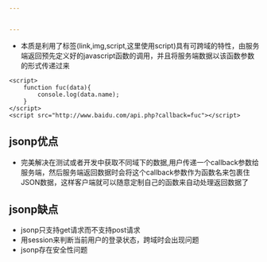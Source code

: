 ```yaml
---


---
```


<ul>
<li>本质是利用了标签(link,img,script,这里使用script)具有可跨域的特性，由服务端返回预先定义好的javascript函数的调用，并且将服务端数据以该函数参数的形式传递过来</li>
</ul>
<pre><code>&lt;script&gt;
    function fuc(data){
        console.log(data.name);
    }
&lt;/script&gt;
&lt;script src="http://www.baidu.com/api.php?callback=fuc"&gt;&lt;/script&gt;
</code></pre>
<h2 id="jsonp优点">jsonp优点</h2>
<ul>
<li>完美解决在测试或者开发中获取不同域下的数据,用户传递一个callback参数给服务端，然后服务端返回数据时会将这个callback参数作为函数名来包裹住JSON数据，这样客户端就可以随意定制自己的函数来自动处理返回数据了</li>
</ul>
<h2 id="jsonp缺点">jsonp缺点</h2>
<ul>
<li>jsonp只支持get请求而不支持post请求</li>
<li>用session来判断当前用户的登录状态，跨域时会出现问题</li>
<li>jsonp存在安全性问题</li>
</ul>

